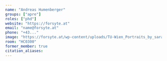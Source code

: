 ```yaml
---
name: "Andreas Humenberger"
groups: ["apre"]
roles: ["phd"]
website: "https://forsyte.at"
email: "name@forsyte.at"
phone: "+43..."
image: "https://forsyte.at/wp-content/uploads/TU-Wien_Portraits_by_sarameister016-200x300.jpg"
room: "HC0300"
former_member: true
citation_aliases:
---
```


<!--
Your custom content goes here.
-->